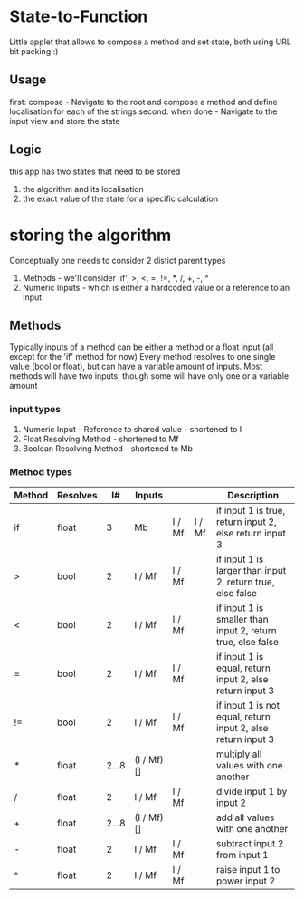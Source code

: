 # State-to-Function

Little applet that allows to compose a method and set state, both using URL bit packing :)

## Usage

first: compose - Navigate to the root and compose a method and define localisation for each of the strings
second: when done - Navigate to the input view and store the state

## Logic

this app has two states that need to be stored

1. the algorithm and its localisation
2. the exact value of the state for a specific calculation

# storing the algorithm

Conceptually one needs to consider 2 distict parent types

1. Methods - we'll consider 'if', >, <, =, !=, \*, /, +, -, ^
2. Numeric Inputs - which is either a hardcoded value or a reference to an input

## Methods

Typically inputs of a method can be either a method or a float input (all except for the 'if' method for now)
Every method resolves to one single value (bool or float), but can have a variable amount of inputs.
Most methods will have two inputs, though some will have only one or a variable amount

### input types

1. Numeric Input - Reference to shared value - shortened to I
2. Float Resolving Method - shortened to Mf
3. Boolean Resolving Method - shortened to Mb

### Method types

| Method | Resolves | I#    | Inputs      |        |        | Description                                                  |
| ------ | -------- | ----- | ----------- | ------ | ------ | ------------------------------------------------------------ |
| if     | float    | 3     | Mb          | I / Mf | I / Mf | if input 1 is true, return input 2, else return input 3      |
| >      | bool     | 2     | I / Mf      | I / Mf |        | if input 1 is larger than input 2, return true, else false   |
| <      | bool     | 2     | I / Mf      | I / Mf |        | if input 1 is smaller than input 2, return true, else false  |
| =      | bool     | 2     | I / Mf      | I / Mf |        | if input 1 is equal, return input 2, else return input 3     |
| !=     | bool     | 2     | I / Mf      | I / Mf |        | if input 1 is not equal, return input 2, else return input 3 |
| \*     | float    | 2...8 | (I / Mf) [] |        |        | multiply all values with one another                         |
| /      | float    | 2     | I / Mf      | I / Mf |        | divide input 1 by input 2                                    |
| +      | float    | 2...8 | (I / Mf) [] |        |        | add all values with one another                              |
| -      | float    | 2     | I / Mf      | I / Mf |        | subtract input 2 from input 1                                |
| ^      | float    | 2     | I / Mf      | I / Mf |        | raise input 1 to power input 2                               |
